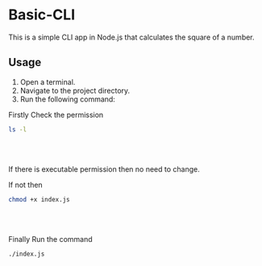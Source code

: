 # Basic-CLI

This is a simple CLI app in Node.js that calculates the square of a number.

## Usage

1. Open a terminal.
2. Navigate to the project directory.
3. Run the following command:</br>

Firstly Check the permission
```bash
ls -l
```
</br></br>

If there is executable permission then no need to change.

If not then
```bash
chmod +x index.js
```
</br></br>

Finally Run the command
```bash
./index.js
```
</br></br>
